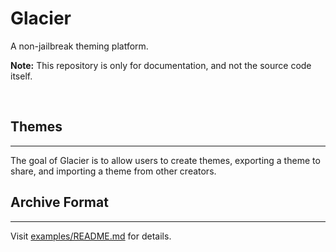 # Glacier
A non-jailbreak theming platform.

**Note:** This repository is only for documentation, and not the source code itself.

<br>

## Themes
---
The goal of Glacier is to allow users to create themes, exporting a theme to share, and importing a theme from other creators.

## Archive Format
---
Visit [examples/README.md](examples/README.md) for details.